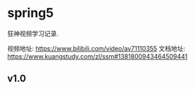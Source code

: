 # spring5

狂神视频学习记录.

视频地址: https://www.bilibili.com/video/av71110355
文档地址: https://www.kuangstudy.com/zl/ssm#1381800943464509441

## v1.0

